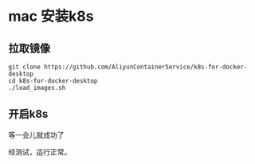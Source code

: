 # mac 安装k8s

## 拉取镜像

```shell
git clone https://github.com/AliyunContainerService/k8s-for-docker-desktop
cd k8s-for-docker-desktop
./load_images.sh
```

## 开启k8s

等一会儿就成功了

经测试，运行正常。

